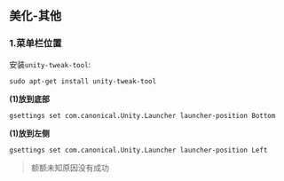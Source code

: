 ## 美化-其他

### 1.菜单栏位置

安装`unity-tweak-tool`:

`sudo apt-get install unity-tweak-tool`

**(1)放到底部**

`gsettings set com.canonical.Unity.Launcher launcher-position Bottom`

**(1)放到左侧**

`gsettings set com.canonical.Unity.Launcher launcher-position Left`

> 额额未知原因没有成功